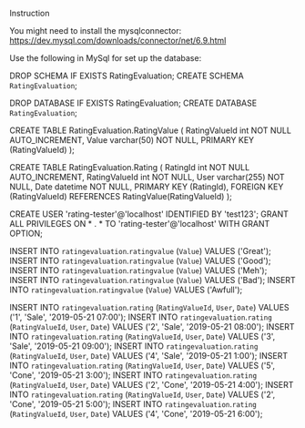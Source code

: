 Instruction

You might need to install the mysqlconnector:
https://dev.mysql.com/downloads/connector/net/6.9.html

Use the following in MySql for set up the database:

DROP SCHEMA IF EXISTS RatingEvaluation;
CREATE SCHEMA `RatingEvaluation`;

DROP DATABASE IF EXISTS RatingEvaluation;
CREATE DATABASE `RatingEvaluation`;

CREATE TABLE RatingEvaluation.RatingValue (
    RatingValueId int NOT NULL AUTO_INCREMENT,
	Value varchar(50) NOT NULL,
    PRIMARY KEY (RatingValueId)
);

CREATE TABLE RatingEvaluation.Rating (
    RatingId int NOT NULL AUTO_INCREMENT,
	RatingValueId int NOT NULL,
    User varchar(255) NOT NULL,
    Date datetime NOT NULL,
    PRIMARY KEY (RatingId),
	FOREIGN KEY (RatingValueId) REFERENCES RatingValue(RatingValueId)
);

CREATE USER 'rating-tester'@'localhost' IDENTIFIED BY 'test123';
GRANT ALL PRIVILEGES ON * . * TO 'rating-tester'@'localhost' WITH GRANT OPTION;

INSERT INTO `ratingevaluation`.`ratingvalue` (`Value`) VALUES ('Great');
INSERT INTO `ratingevaluation`.`ratingvalue` (`Value`) VALUES ('Good');
INSERT INTO `ratingevaluation`.`ratingvalue` (`Value`) VALUES ('Meh');
INSERT INTO `ratingevaluation`.`ratingvalue` (`Value`) VALUES ('Bad');
INSERT INTO `ratingevaluation`.`ratingvalue` (`Value`) VALUES ('Awfull');

INSERT INTO `ratingevaluation`.`rating` (`RatingValueId`, `User`, `Date`) VALUES ('1', 'Sale', '2019-05-21 07:00');
INSERT INTO `ratingevaluation`.`rating` (`RatingValueId`, `User`, `Date`) VALUES ('2', 'Sale', '2019-05-21 08:00');
INSERT INTO `ratingevaluation`.`rating` (`RatingValueId`, `User`, `Date`) VALUES ('3', 'Sale', '2019-05-21 09:00');
INSERT INTO `ratingevaluation`.`rating` (`RatingValueId`, `User`, `Date`) VALUES ('4', 'Sale', '2019-05-21 1:00');
INSERT INTO `ratingevaluation`.`rating` (`RatingValueId`, `User`, `Date`) VALUES ('5', 'Cone', '2019-05-21 3:00');
INSERT INTO `ratingevaluation`.`rating` (`RatingValueId`, `User`, `Date`) VALUES ('2', 'Cone', '2019-05-21 4:00');
INSERT INTO `ratingevaluation`.`rating` (`RatingValueId`, `User`, `Date`) VALUES ('2', 'Cone', '2019-05-21 5:00');
INSERT INTO `ratingevaluation`.`rating` (`RatingValueId`, `User`, `Date`) VALUES ('4', 'Cone', '2019-05-21 6:00');
